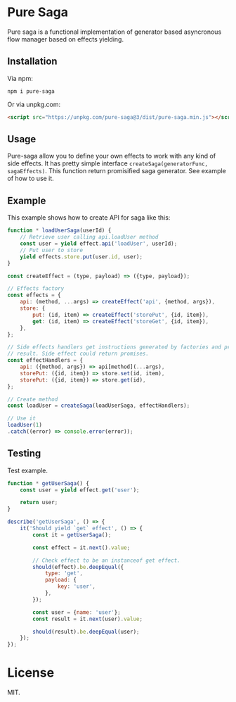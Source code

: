# Pure Saga

Pure saga is a functional implementation of generator based asyncronous flow
manager based on effects yielding.

## Installation

Via npm:
```shell
npm i pure-saga
```

Or via unpkg.com:

```html
<script src="https://unpkg.com/pure-saga@3/dist/pure-saga.min.js"></script>
```

## Usage

Pure-saga allow you to define your own effects to work with any kind
of side effects. It has pretty simple interface `createSaga(generatorFunc, sagaEffects)`.
This function return promisified saga generator. See example of how to use it.

## Example

This example shows how to create API for saga like this:
```javascript
function * loadUserSaga(userId) {
    // Retrieve user calling api.loadUser method
    const user = yield effect.api('loadUser', userId);
    // Put user to store
    yield effects.store.put(user.id, user);
}

const createEffect = (type, payload) => ({type, payload});

// Effects factory
const effects = {
    api: (method, ...args) => createEffect('api', {method, args}),
    store: {
        put: (id, item) => createEffect('storePut', {id, item}),
        get: (id, item) => createEffect('storeGet', {id, item}),
    },
};

// Side effects handlers get instructions generated by factories and produce
// result. Side effect could return promises.
const effectHandlers = {
    api: ({method, args}) => api[method](...args),
    storePut: ({id, item}) => store.set(id, item),
    storePut: ({id, item}) => store.get(id),
};

// Create method
const loadUser = createSaga(loadUserSaga, effectHandlers);

// Use it
loadUser(1)
.catch((error) => console.error(error));
```

## Testing

Test example.

```javascript
function * getUserSaga() {
    const user = yield effect.get('user');

    return user;
}

describe('getUserSaga', () => {
    it('Should yield `get` effect', () => {
        const it = getUserSaga();

        const effect = it.next().value;

        // Check effect to be an instanceof get effect.
        should(effect).be.deepEqual({
            type: 'get',
            payload: {
                key: 'user',
            },
        });

        const user = {name: 'user'};
        const result = it.next(user).value;

        should(result).be.deepEqual(user);
    });
});
```

# License

MIT.
